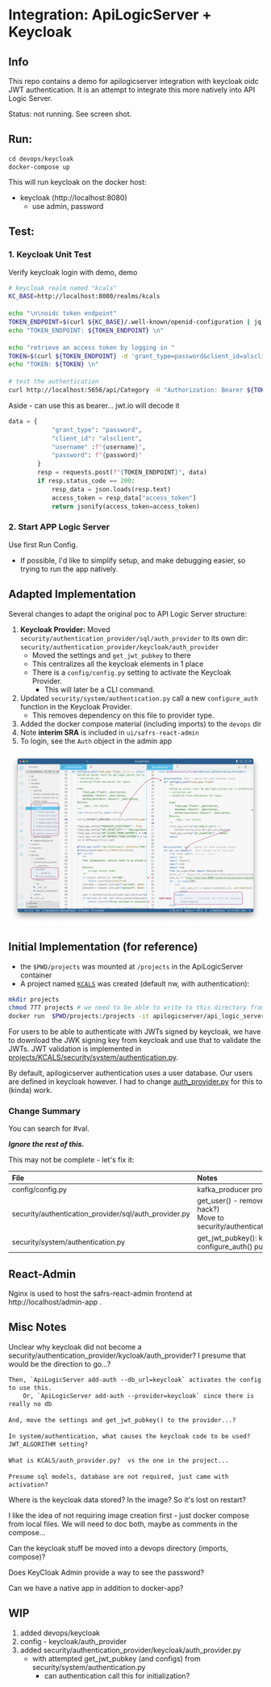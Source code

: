 # Integration: ApiLogicServer + Keycloak

## Info

This repo contains a demo for apilogicserver integration with keycloak oidc JWT authentication.  It is an attempt to integrate this more natively into API Logic Server.

Status: not running.  See screen shot.

## Run:
```
cd devops/keycloak
docker-compose up
```

This will run keycloak on the docker host:
- keycloak (http://localhost:8080) 
    - use admin, password

## Test:

### 1. Keycloak Unit Test

Verify keycloak login with demo, demo

```bash
# keycloak realm named "kcals"
KC_BASE=http://localhost:8080/realms/kcals

echo "\n\noidc token endpoint"
TOKEN_ENDPOINT=$(curl ${KC_BASE}/.well-known/openid-configuration | jq -r .token_endpoint)
echo "TOKEN_ENDPOINT: ${TOKEN_ENDPOINT} \n"

echo "retrieve an access token by logging in "
TOKEN=$(curl ${TOKEN_ENDPOINT} -d 'grant_type=password&client_id=alsclient' -d 'username=demo' -d 'password=demo' | jq -r .access_token)
echo "TOKEN: ${TOKEN} \n"

# test the authentication
curl http://localhost:5656/api/Category -H "Authorization: Bearer ${TOKEN}" | jq .

```

Aside - can use this as bearer... jwt.io will decode it

```python
data = {
            "grant_type": "password",
            "client_id": "alsclient",
            "username" :f"{username}",
            "password": f"{password}"
        }
        resp = requests.post(f"{TOKEN_ENDPOINT}", data)
        if resp.status_code == 200:
            resp_data = json.loads(resp.text)
            access_token = resp_data["access_token"]
            return jsonify(access_token=access_token)
```

### 2. Start APP Logic Server

Use first Run Config.

* If possible, I'd like to simplify setup, and make debugging easier, so trying to run the app natively.

## Adapted Implementation

Several changes to adapt the original poc to API Logic Server structure:

1. **Keycloak Provider:** Moved `security/authentication_provider/sql/auth_provider` to its own dir: `security/authentication_provider/keycloak/auth_provider`
    * Moved the settings and `get_jwt_pubkey` to there
    * This centralizes all the keycloak elements in 1 place
    * There is a `config/config.py` setting to activate the Keycloak Provider.
        * This will later be a CLI command.
2. Updated `security/system/authentication.py` call a new `configure_auth` function in the Keycloak Provider.
    * This removes dependency on this file to provider type.
3. Added the docker compose material (including imports) to the `devops` dir
4. Note **interim SRA** is included in `ui/safrs-react-admin`
5. To login, see the `Auth` object in the admin app


![Attempt](images/integrate-keycloak.png)


## Initial Implementation (for reference)

- the `$PWD/projects` was mounted at `/projects` in the ApiLogicServer container
- A project named [`KCALS`](projects/KCALS) was created (default nw, with authentication):

```bash
mkdir projects
chmod 777 projects # we need to be able to write to this directory from the container
docker run  $PWD/projects:/projects -it apilogicserver/api_logic_server bash -c "ApiLogicServer create --project_name=/projects/KCALS --db_url= ; ApiLogicServer add-auth --project_name=/projects/KCALS"
```

For users to be able to authenticate with JWTs signed by keycloak, we have to download the JWK signing key from keycloak and use that to validate the JWTs. 
JWT validation is implemented in [projects/KCALS/security/system/authentication.py](projects/KCALS/security/system/authentication.py). 

By default, apilogicserver authentication uses a user database. Our users are defined in keycloak however. I had to change [auth_provider.py](auth_provider.py) for this to (kinda) work.

### Change Summary

You can search for #val.

***Ignore the rest of this.***

This may not be complete - let's fix it:

| File | Notes   |
:-------|:-----------|
| config/config.py | kafka_producer property - code cleanup?? |
| security/authentication_provider/sql/auth_provider.py | get_user() - remove try, use 1st user if none (as a temp hack?)<br>Move to security/authentication_provider/kycloak/auth_provider?  |
| security/system/authentication.py | get_jwt_pubkey(): keycloak integration<br>configure_auth() pub key & algorithm settings |


## React-Admin

Nginx is used to host the safrs-react-admin frontend at http://localhost/admin-app .

## Misc Notes

Unclear why keycloak did not become a security/authentication_provider/kycloak/auth_provider?  I presume that would be the direction to go...?

    Then, `ApiLogicServer add-auth --db_url=keycloak` activates the config to use this.
        Or, `ApiLogicServer add-auth --provider=keycloak` since there is really no db

    And, move the settings and get_jwt_pubkey() to the provider...?

    In system/authentication, what causes the keycloak code to be used?  JWT_ALGORITHM setting?

    What is KCALS/auth_provider.py?  vs the one in the project...

    Presume sql models, database are not required, just came with activation?

Where is the keycloak data stored?  In the image?  So it's lost on restart?

I like the idea of not requiring image creation first - just docker compose from local files.  We will need to doc both, maybe as comments in the compose...

Can the keycloak stuff be moved into a devops directory (imports, compose)?

Does KeyCloak Admin provide a way to see the password?

Can we have a native app in addition to docker-app?


## WIP

1. added devops/keycloak
2. config - keycloak/auth_provider
3. added security/authentication_provider/keycloak/auth_provider.py
    * with attempted get_jwt_pubkey (and configs) from security/system/authentication.py
        * can authentication call this for initialization?
